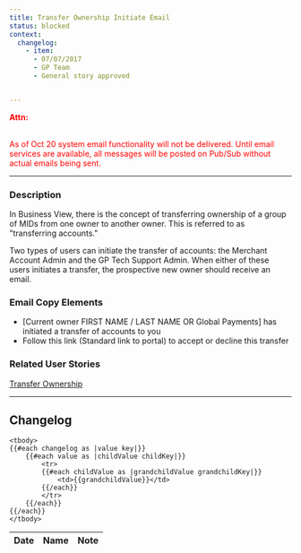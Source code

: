 ```yaml
---
title: Transfer Ownership Initiate Email
status: blocked
context:
  changelog:
    - item:
      - 07/07/2017
      - GP Team
      - General story approved


---
```


<font style="color:#ff0000">
<b>Attn:</b><br/><br/>

As of Oct 20 system email functionality will not be delivered. Until email services are available, all messages will be posted on Pub/Sub without actual emails being sent.
</font>

---

### Description
In Business View, there is the concept of transferring ownership of a group of MIDs from one owner to another owner. This is referred to as "transferring accounts."

Two types of users can initiate the transfer of accounts: the Merchant Account Admin and the GP Tech Support Admin. When either of these users initiates a transfer, the prospective new owner should receive an email.

### Email Copy Elements
- [Current owner FIRST NAME / LAST NAME OR Global Payments] has initiated a transfer of accounts to you
- Follow this link (Standard link to portal) to accept or decline this transfer

### Related User Stories
<a href="http://35.186.160.34/docs/docs/administration/transfer-ownership.html">Transfer Ownership</a>

---

## Changelog <a name="changelog"></a>

<table>
	<thead>
		<th>Date</th>
		<th>Name</th>
		<th>Note</th>
	</thead>

	<tbody>
	{{#each changelog as |value key|}}
		{{#each value as |childValue childKey|}}
			<tr>
			{{#each childValue as |grandchildValue grandchildKey|}}
				<td>{{grandchildValue}}</td>
			{{/each}}		
			</tr>
		{{/each}}
	{{/each}}
	</tbody>
</table>

